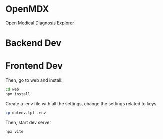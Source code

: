 # OpenMDX

Open Medical Diagnosis Explorer

# Backend Dev

# Frontend Dev

Then, go to web and install:

```bash
cd web
npm install
```

Create a .env file with all the settings, change the settings related to keys.
```bash
cp dotenv.tpl .env
```

Then, start dev server

```bash
npx vite
```